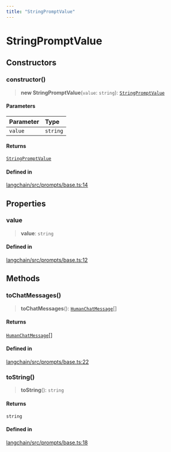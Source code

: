 ```yaml
---
title: "StringPromptValue"
---
```


# StringPromptValue

## Constructors

### constructor()

> **new StringPromptValue**(`value`: `string`): [`StringPromptValue`](StringPromptValue.md)

#### Parameters

| Parameter | Type     |
| :-------- | :------- |
| `value`   | `string` |

#### Returns

[`StringPromptValue`](StringPromptValue.md)

#### Defined in

[langchain/src/prompts/base.ts:14](https://github.com/hwchase17/langchainjs/blob/ddf2996/langchain/src/prompts/base.ts#L14)

## Properties

### value

> **value**: `string`

#### Defined in

[langchain/src/prompts/base.ts:12](https://github.com/hwchase17/langchainjs/blob/ddf2996/langchain/src/prompts/base.ts#L12)

## Methods

### toChatMessages()

> **toChatMessages**(): [`HumanChatMessage`](../../schema/classes/HumanChatMessage.md)[]

#### Returns

[`HumanChatMessage`](../../schema/classes/HumanChatMessage.md)[]

#### Defined in

[langchain/src/prompts/base.ts:22](https://github.com/hwchase17/langchainjs/blob/ddf2996/langchain/src/prompts/base.ts#L22)

### toString()

> **toString**(): `string`

#### Returns

`string`

#### Defined in

[langchain/src/prompts/base.ts:18](https://github.com/hwchase17/langchainjs/blob/ddf2996/langchain/src/prompts/base.ts#L18)
